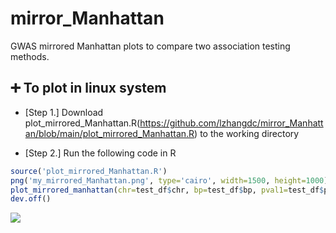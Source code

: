# mirror_Manhattan
GWAS mirrored Manhattan plots to compare two association testing methods. 

## :heavy_plus_sign: To plot in linux system
- [Step 1.] Download plot_mirrored_Manhattan.R(https://github.com/lzhangdc/mirror_Manhattan/blob/main/plot_mirrored_Manhattan.R) to the working directory

- [Step 2.] Run the following code in R
```R
source('plot_mirrored_Manhattan.R')
png('my_mirrored_Manhattan.png', type='cairo', width=1500, height=1000)
plot_mirrored_manhattan(chr=test_df$chr, bp=test_df$bp, pval1=test_df$pval1, pval2=test_df$pval2)
dev.off()
```

<img src="https://github.com/lzhangdc/mirror_Manhattan/blob/main/test1.png"/>
